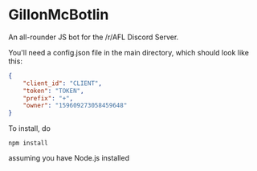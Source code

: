 # GillonMcBotlin
An all-rounder JS bot for the /r/AFL Discord Server.

You'll need a config.json file in the main directory, which should look like this:
```json
{
    "client_id": "CLIENT",
    "token": "TOKEN",
    "prefix": "+",
    "owner": "159609273058459648"
}
```

To install, do
```
npm install
```
assuming you have Node.js installed